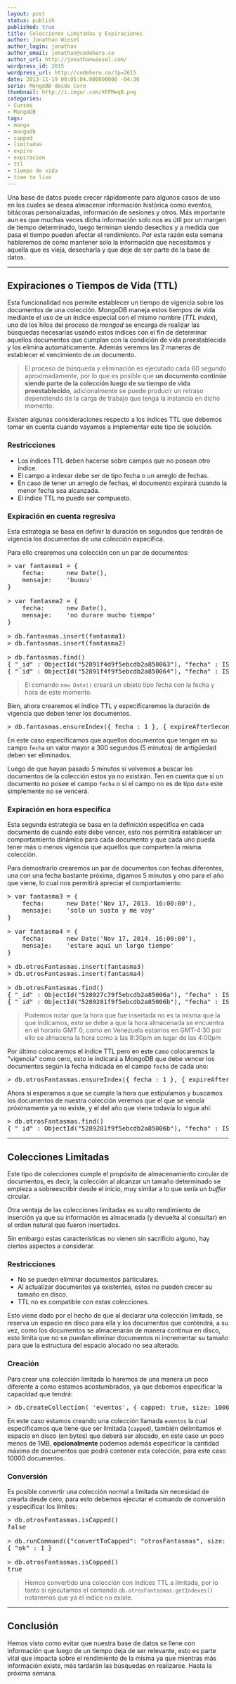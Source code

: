 ```yaml
---
layout: post
status: publish
published: true
title: Colecciones Limitadas y Expiraciones
author: Jonathan Wiesel
author_login: jonathan
author_email: jonathan@codehero.co
author_url: http://jonathanwiesel.com/
wordpress_id: 2615
wordpress_url: http://codehero.co/?p=2615
date: 2013-11-19 00:05:04.000000000 -04:30
serie: MongoDB desde Cero
thumbnail: http://i.imgur.com/XFFMeqB.png
categories:
- Cursos
- MongoDB
tags:
- mongo
- mongodb
- capped
- limitadas
- expire
- expiracion
- ttl
- tiempo de vida
- time to live
---
```

<p>Una base de datos puede crecer rápidamente para algunos casos de uso en los cuales se desea almacenar información histórica como eventos, bitácoras personalizadas, información de sesiones y otros. Más importante aun es que muchas veces dicha información solo nos es útil por un margen de tiempo determinado, luego terminan siendo desechos y a medida que pasa el tiempo pueden afectar el rendimiento. Por esta razón esta semana hablaremos de como mantener solo la información que necesitamos y aquella que es vieja, desecharla y que deje de ser parte de la base de datos.</p>

<hr />

<h2>Expiraciones o Tiempos de Vida (TTL)</h2>

<p>Esta funcionalidad nos permite establecer un tiempo de vigencia sobre los documentos de una colección. MongoDB maneja estos tiempos de vida mediante el uso de un índice especial con el mismo nombre (<em>TTL index</em>), uno de los hilos del proceso de <em>mongod</em> se encarga de realizar las búsquedas necesarias usando estos índices con el fin de determinar aquellos documentos que cumplan con la condición de vida preestablecida y los elimina automáticamente. Además veremos las 2 maneras de establecer el vencimiento de un documento.</p>

<blockquote>
  <p>El proceso de búsqueda y eliminación es ejecutado cada 60 segundo aproximadamente, por lo que es posible que <strong>un documento continúe siendo parte de la colección luego de su tiempo de vida preestablecido</strong>, adicionalmente se puede producir un retraso dependiendo de la carga de trabajo que tenga la instancia en dicho momento.</p>
</blockquote>

<p>Existen algunas consideraciones respecto a los índices TTL que debemos tomar en cuenta cuando vayamos a implementar este tipo de solución.</p>

<h3>Restricciones</h3>

<ul>
<li>Los índices TTL deben hacerse sobre campos que no posean otro índice.</li>
<li>El campo a indexar debe ser de tipo fecha o un arreglo de fechas.</li>
<li>En caso de tener un arreglo de fechas, el documento expirará cuando la menor fecha sea alcanzada.</li>
<li>El índice TTL no puede ser compuesto.</li>
</ul>

<h3>Expiración en cuenta regresiva</h3>

<p>Esta estrategia se basa en definir la duración en segundos que tendrán de vigencia los documentos de una colección especifica.</p>

<p>Para ello crearemos una colección con un par de documentos:</p>

<pre>> var fantasma1 = {
    fecha:      new Date(),
    mensaje:    'buuuu'
}

> var fantasma2 = {
    fecha:      new Date(),
    mensaje:    'no durare mucho tiempo'
}

> db.fantasmas.insert(fantasma1)
> db.fantasmas.insert(fantasma2)

> db.fantasmas.find()
{ "_id" : ObjectId("52891f4d9f5ebcdb2a850063"), "fecha" : ISODate("2013-11-17T19:55:46.097Z"), "mensaje" : "buuuu" }
{ "_id" : ObjectId("52891f4f9f5ebcdb2a850064"), "fecha" : ISODate("2013-11-17T19:55:50.721Z"), "mensaje" : "no durare mucho tiempo" }
</pre>

<blockquote>
  <p>El comando <code>new Date()</code> creará un objeto tipo fecha con la fecha y hora de este momento.</p>
</blockquote>

<p>Bien, ahora crearemos el índice TTL y especificaremos la duración de vigencia que deben tener los documentos.</p>

<pre>> db.fantasmas.ensureIndex({ fecha : 1 }, { expireAfterSeconds : 300 })
</pre>

<p>En este caso especificamos que aquellos documentos que tengan en su campo <code>fecha</code> un valor mayor a 300 segundos (5 minutos) de antigüedad deben ser eliminados.</p>

<p>Luego de que hayan pasado 5 minutos si volvemos a buscar los documentos de la colección estos ya no existirán. Ten en cuenta que si un documento no posee el campo <code>fecha</code> o si el campo no es de tipo <code>date</code> este simplemente no se vencerá.</p>

<h3>Expiración en hora especifica</h3>

<p>Esta segunda estrategia se basa en la definición especifica en cada documento de cuando este debe vencer, esto nos permitirá establecer un comportamiento dinámico para cada documento y que cada uno pueda tener más o menos vigencia que aquellos que comparten la misma colección.</p>

<p>Para demostrarlo crearemos un par de documentos con fechas diferentes, una con una fecha bastante próxima, digamos 5 minutos y otro para el año que viene, lo cual nos permitirá apreciar el comportamiento:</p>

<pre>> var fantasma3 = {
    fecha:      new Date('Nov 17, 2013. 16:00:00'),
    mensaje:    'solo un susto y me voy'
}

> var fantasma4 = {
    fecha:      new Date('Nov 17, 2014. 16:00:00'),
    mensaje:    'estare aqui un largo tiempo'
}

> db.otrosFantasmas.insert(fantasma3)
> db.otrosFantasmas.insert(fantasma4)

> db.otrosFantasmas.find()
{ "_id" : ObjectId("528927c79f5ebcdb2a85006a"), "fecha" : ISODate("2013-11-17T20:30:00Z"), "mensaje" : "solo un susto y me voy" }
{ "_id" : ObjectId("5289281f9f5ebcdb2a85006b"), "fecha" : ISODate("2014-11-17T20:30:00Z"), "mensaje" : "estare aqui un largo tiempo" }
</pre>

<blockquote>
  <p>Podemos notar que la hora que fue insertada no es la misma que la que indicamos, esto se debe a que la hora almacenada se encuentra en el horario GMT 0, como en Venezuela estamos en GMT-4:30 por ello se almacena la hora como a las 8:30pm en lugar de las 4:00pm</p>
</blockquote>

<p>Por último colocaremos el índice TTL pero en este caso colocaremos la "vigencia" como cero, esto le indicará a MongoDB que debe vencer los documentos según la fecha indicada en el campo <code>fecha</code> de cada uno:</p>

<pre>> db.otrosFantasmas.ensureIndex({ fecha : 1 }, { expireAfterSeconds : 0 })
</pre>

<p>Ahora si esperamos a que se cumple la hora que estipulamos y buscamos los documentos de nuestra colección veremos que el que se vencía próximamente ya no existe, y el del año que viene todavía lo sigue ahí:</p>

<pre>> db.otrosFantasmas.find()
{ "_id" : ObjectId("5289281f9f5ebcdb2a85006b"), "fecha" : ISODate("2014-11-17T20:30:00Z"), "mensaje" : "estare aqui un largo tiempo" }
</pre>

<hr />

<h2>Colecciones Limitadas</h2>

<p>Este tipo de colecciones cumple el propósito de almacenamiento circular de documentos, es decir, la colección al alcanzar un tamaño determinado se empieza a sobreescribir desde el inicio, muy similar a lo que sería un <em>buffer</em> circular.</p>

<p>Otra ventaja de las colecciones limitadas es su alto rendimiento de inserción ya que su información es almacenada (y devuelta al consultar) en el orden natural que fueron insertados.</p>

<p>Sin embargo estas características no vienen sin sacrificio alguno, hay ciertos aspectos a considerar.</p>

<h3>Restricciones</h3>

<ul>
<li>No se pueden eliminar documentos particulares.</li>
<li>Al actualizar documentos ya existentes, estos no pueden crecer su tamaño en disco.</li>
<li>TTL no es compatible con estas colecciones.</li>
</ul>

<p>Esto viene dado por el hecho de que al declarar una colección limitada, se reserva un espacio en disco para ella y los documentos que contendrá, a su vez, como los documentos se almacenarán de manera continua en disco, esto limita que no se puedan eliminar documentos ni incrementar su tamaño para que la estructura del espacio alocado no sea alterado.</p>

<h3>Creación</h3>

<p>Para crear una colección limitada lo haremos de una manera un poco diferente a como estamos acostumbrados, ya que debemos especificar la capacidad que tendrá:</p>

<pre>> db.createCollection( 'eventos', { capped: true, size: 1000000, max: 10000 } )
</pre>

<p>En este caso estamos creando una colección llamada <code>eventos</code> la cual especificamos que tiene que ser limitada (<code>capped</code>), también delimitamos el espacio en disco (en bytes) que deberá ser alocado, en este caso un poco menos de 1MB, <strong>opcionalmente</strong> podemos además especificar la cantidad máxima de documentos que podrá contener esta colección, para este caso 10000 documentos.</p>

<h3>Conversión</h3>

<p>Es posible convertir una colección normal a limitada sin necesidad de crearla desde cero, para esto debemos ejecutar el comando de conversión y especificar los límites:</p>

<pre>> db.otrosFantasmas.isCapped()
false

> db.runCommand({"convertToCapped": "otrosFantasmas", size: 1000000});
{ "ok" : 1 }

> db.otrosFantasmas.isCapped()
true
</pre>

<blockquote>
  <p>Hemos convertido una colección con índices TTL a limitada, por lo tanto si ejecutamos el comando <code>db.otrosFantasmas.getIndexes()</code> notaremos que ya el índice no existe.</p>
</blockquote>

<hr />

<h2>Conclusión</h2>

<p>Hemos visto como evitar que nuestra base de datos se llene con información que luego de un tiempo deja de ser relevante, esto es parte vital que impacta sobre el rendimiento de la misma ya que mientras más información existe, más tardarán las búsquedas en realizarse. Hasta la próxima semana.</p>
